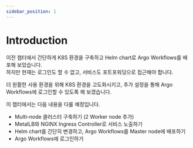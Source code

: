 ```yaml
---
sidebar_position: 1
---
```


# Introduction

이전 챕터에서 간단하게 K8S 환경을 구축하고 Helm chart로 Argo Workflows를 배포해 보았습니다.  
하지만 현재는 로그인도 할 수 없고, 서비스도 포트포워딩으로 접근해야 합니다.

더 원활한 사용 환경을 위해 K8S 환경을 고도화시키고, 추가 설정을 통해 Argo Workflows에 로그인할 수 있도록 해 보겠습니다.

이 챕터에서는 다음 내용을 다룰 예정입니다.

- Multi-node 클러스터 구축하기 (2 Worker node 추가)
- MetalLB와 NGINX Ingress Controller로 서비스 노출하기
- Helm chart를 간단히 변경하고, Argo Workflows를 Master node에 배포하기
- Argo Workflows에 로그인하기

<!--Re-edited on 240120-->
